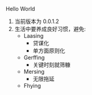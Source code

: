 Hello World

1. 当前版本为 0.0.1.2
2. 生活中要养成良好习惯，避免:
	* Laasing
    	* 贷谋化
    	* 单方面原则化
	* Gerffing
    	* 关键时刻就筛糠
	* Mersing
		* 无限拖延
	* Fhying